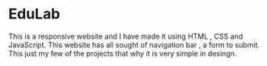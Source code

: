 # EduLab
This is a responsive website and I have made it using HTML , CSS and JavaScript. This website has all sought of navigation bar , a form to submit. This just my few of the projects that why it is very simple in desingn.
